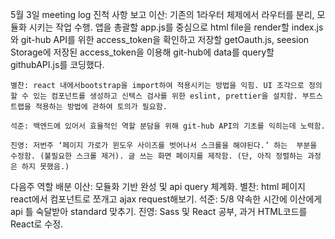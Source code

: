 5월 3일 meeting log
진척 사항 보고
    이산: 기존의 1라우터 체제에서 라우터를 분리, 모듈화 시키는 작업 수행. 앱을 총괄할 app.js를 중심으로 html file을 render할 index.js와 git-hub API를 위한 access_token을 확인하고 저장할 getOauth.js, seesion Storage에 저장된 access_token을 이용해 git-hub에 data를 query할 githubAPI.js를 코딩했다.

    별찬: react 내에서bootstrap을 import하여 적용시키는 방법을 익힘. UI 조각으로 정의할 수 있는 컴포넌트를 생성하고 신텍스 검사를 위한 eslint, prettier을 설치함. 부트스트랩을 적용하는 방법에 관하여 토의가 필요함.

    석준: 백엔드에 있어서 효율적인 역할 분담을 위해 git-hub API의 기초를 익히는데 노력함.

    진영: 저번주 ‘페이지 가로가 윈도우 사이즈를 벗어나서 스크롤을 해야된다.’ 하는  부분을 수정함. (불필요한 스크롤 제거). 글 쓰는 화면 페이지를 제작함. (단, 아직 정렬하는 과정은 하지 못했음.)

다음주 역할 배분
    이산: 모듈화 기반 완성 및 api query 체계화.
    별찬: html 페이지 react에서 컴포넌트로 쪼개고 ajax request해보기.
    석준: 5/8 약속한 시간에 이산에게 api 틀 숙달받아 standard 맞추기.
    진영: Sass 및 React 공부, 과거 HTML코드를 React로 수정.

